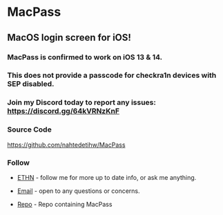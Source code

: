 # MacPass

## MacOS login screen for iOS!

### MacPass is confirmed to work on iOS 13 & 14.

### This does not provide a passcode for checkra1n devices with SEP disabled.

### Join my Discord today to report any issues: https://discord.gg/64kVRNzKnF

### Source Code
https://github.com/nahtedetihw/MacPass

### Follow

* [ETHN](https://twitter.com/ethanwhited) - follow me for more up to date info, or ask me anything.

* [Email](mailto:ethanwhited2208@gmail.com) - open to any questions or concerns.

* [Repo](https://nahtedetihw.github.io) - Repo containing MacPass
